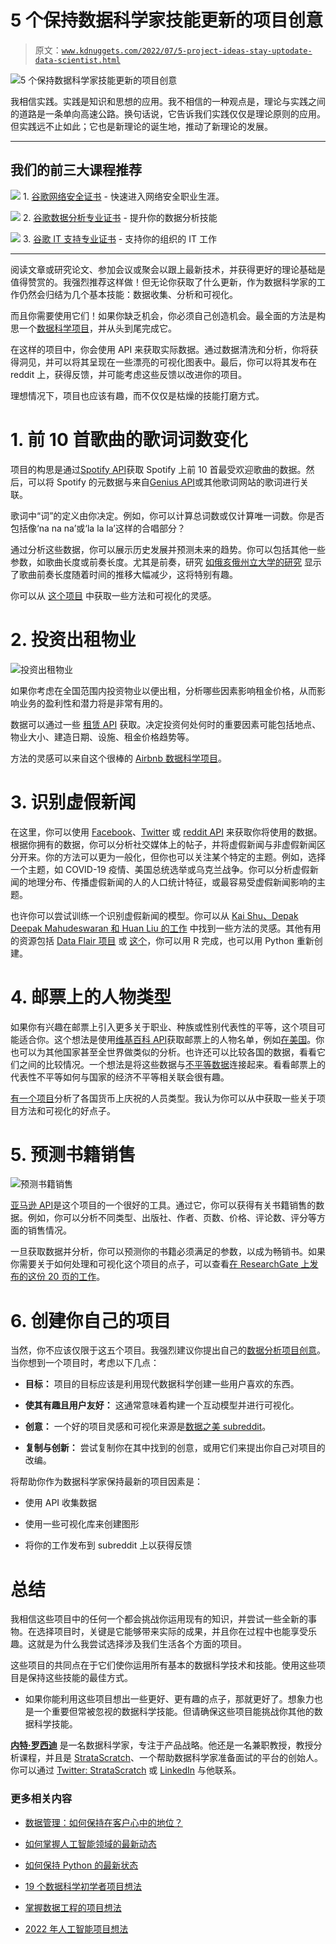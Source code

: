 # 5 个保持数据科学家技能更新的项目创意

> 原文：[`www.kdnuggets.com/2022/07/5-project-ideas-stay-uptodate-data-scientist.html`](https://www.kdnuggets.com/2022/07/5-project-ideas-stay-uptodate-data-scientist.html)

![5 个保持数据科学家技能更新的项目创意](img/7fb89a1bef3b7fff3be874a1a53b24e7.png)

我相信实践。实践是知识和思想的应用。我不相信的一种观点是，理论与实践之间的道路是一条单向高速公路。换句话说，它告诉我们实践仅仅是理论原则的应用。但实践远不止如此；它也是新理论的诞生地，推动了新理论的发展。

* * *

## 我们的前三大课程推荐

![](img/0244c01ba9267c002ef39d4907e0b8fb.png) 1\. [谷歌网络安全证书](https://www.kdnuggets.com/google-cybersecurity) - 快速进入网络安全职业生涯。

![](img/e225c49c3c91745821c8c0368bf04711.png) 2\. [谷歌数据分析专业证书](https://www.kdnuggets.com/google-data-analytics) - 提升你的数据分析技能

![](img/0244c01ba9267c002ef39d4907e0b8fb.png) 3\. [谷歌 IT 支持专业证书](https://www.kdnuggets.com/google-itsupport) - 支持你的组织的 IT 工作

* * *

阅读文章或研究论文、参加会议或聚会以跟上最新技术，并获得更好的理论基础是值得赞赏的。我强烈推荐这样做！但无论你获取了什么更新，作为数据科学家的工作仍然会归结为几个基本技能：数据收集、分析和可视化。

而且你需要使用它们！如果你缺乏机会，你必须自己创造机会。最全面的方法是构思一个[数据科学项目](https://www.stratascratch.com/blog/19-data-science-project-ideas-for-beginners/)，并从头到尾完成它。

在这样的项目中，你会使用 API 来获取实际数据。通过数据清洗和分析，你将获得洞见，并可以将其呈现在一些漂亮的可视化图表中。最后，你可以将其发布在 reddit 上，获得反馈，并可能考虑这些反馈以改进你的项目。

理想情况下，项目也应该有趣，而不仅仅是枯燥的技能打磨方式。

# 1\. 前 10 首歌曲的歌词词数变化

项目的构思是通过[Spotify API](https://developer.spotify.com/documentation/web-api/)获取 Spotify 上前 10 首最受欢迎歌曲的数据。然后，可以将 Spotify 的元数据与来自[Genius API](https://docs.genius.com/#/getting-started-h1)或其他歌词网站的歌词进行关联。

歌词中“词”的定义由你决定。例如，你可以计算总词数或仅计算唯一词数。你是否包括像‘na na na’或‘la la la’这样的合唱部分？

通过分析这些数据，你可以展示历史发展并预测未来的趋势。你可以包括其他一些参数，如歌曲长度或前奏长度。尤其是前奏，研究 [如俄亥俄州立大学的研究](https://www.rewire.org/streaming-changed-music-written/) 显示了歌曲前奏长度随着时间的推移大幅减少，这将特别有趣。

你可以从 [这个项目](https://www.reddit.com/r/dataisbeautiful/comments/vs2djz/oc_increasing_word_counts_in_pop_songs_19462021/) 中获取一些方法和可视化的灵感。

# 2\. 投资出租物业

![投资出租物业](img/755954edef96f7990160535bf9b3b0f1.png)

如果你考虑在全国范围内投资物业以便出租，分析哪些因素影响租金价格，从而影响业务的盈利性和潜力将是非常有用的。

数据可以通过一些 [租赁 API](https://rapidapi.com/collection/rents-rentals) 获取。决定投资何处何时的重要因素可能包括地点、物业大小、建造日期、设施、租金价格趋势等。

方法的灵感可以来自这个很棒的 [Airbnb 数据科学项目](https://mohamedirfansh.github.io/Airbnb-Data-Science-Project/)。

# 3\. 识别虚假新闻

在这里，你可以使用 [Facebook](https://developers.facebook.com/docs/)、[Twitter](https://developer.twitter.com/en/docs) 或 [reddit API](https://www.reddit.com/dev/api/) 来获取你将使用的数据。根据你拥有的数据，你可以分析社交媒体上的帖子，并将虚假新闻与非虚假新闻区分开来。你的方法可以更为一般化，但你也可以关注某个特定的主题。例如，选择一个主题，如 COVID-19 疫情、美国总统选举或乌克兰战争。你可以分析虚假新闻的地理分布、传播虚假新闻的人的人口统计特征，或最容易受虚假新闻影响的主题。

也许你可以尝试训练一个识别虚假新闻的模型。你可以从 [Kai Shu、Depak Deepak Mahudeswaran 和 Huan Liu 的工作](https://www.researchgate.net/publication/328271325_FakeNewsTracker_a_tool_for_fake_news_collection_detection_and_visualization) 中找到一些方法的灵感。其他有用的资源包括 [Data Flair 项目](https://data-flair.training/blogs/advanced-python-project-detecting-fake-news/) 或 [这个](https://github.com/chirras/Detection-of-Fake-News-Posts-on-Facebook)，你可以用 R 完成，也可以用 Python 重新创建。

# 4\. 邮票上的人物类型

如果你有兴趣在邮票上引入更多关于职业、种族或性别代表性的平等，这个项目可能适合你。这个想法是使用[维基百科 API](https://www.mediawiki.org/wiki/API:Main_page)获取邮票上的人物名单，例如[在美国](https://en.wikipedia.org/wiki/List_of_people_on_the_postage_stamps_of_the_United_States)。你也可以为其他国家甚至全世界做类似的分析。也许还可以比较各国的数据，看看它们之间的比较情况。一个想法是将这些数据与[不平等数据](https://wid.world/data/)连接起来。看看邮票上的代表性不平等如何与国家的经济不平等相关联会很有趣。

[有一个项目](https://www.netcredit.com/blog/country-celebrate-currency/)分析了各国货币上庆祝的人员类型。我认为你可以从中获取一些关于项目方法和可视化的好点子。

# 5\. 预测书籍销售

![预测书籍销售](img/9cef0528b65a3d5612a6ae52c46dfe94.png)

[亚马逊 API](https://aws.amazon.com/api-gateway/)是这个项目的一个很好的工具。通过它，你可以获得有关书籍销售的数据。例如，你可以分析不同类型、出版社、作者、页数、价格、评论数、评分等方面的销售情况。

一旦获取数据并分析，你可以预测你的书籍必须满足的参数，以成为畅销书。如果你需要关于如何处理和可视化这个项目的点子，可以查看[在 ResearchGate 上发布的这份 20 页的工作](https://www.researchgate.net/publication/336619238_Success_in_books_predicting_book_sales_before_publication)。

# 6\. 创建你自己的项目

当然，你不应该仅限于这五个项目。我强烈建议你提出自己的[数据分析项目创意](https://www.stratascratch.com/blog/data-analytics-project-ideas-that-will-get-you-the-job/)。当你想到一个项目时，考虑以下几点：

+   **目标：** 项目的目标应该是利用现代数据科学创建一些用户喜欢的东西。

+   **使其有趣且用户友好：** 这通常意味着构建一个互动模型并进行可视化。

+   **创意：** 一个好的项目灵感和可视化来源是[数据之美 subreddit](http://reddit.com/r/dataisbeautiful)。

+   **复制与创新：** 尝试复制你在其中找到的创意，或用它们来提出你自己对项目的改编。

将帮助你作为数据科学家保持最新的项目因素是：

+   使用 API 收集数据

+   使用一些可视化库来创建图形

+   将你的工作发布到 subreddit 上以获得反馈

# 总结

我相信这些项目中的任何一个都会挑战你运用现有的知识，并尝试一些全新的事物。在选择项目时，关键是它能够带来实际的成果，并且你在过程中也能享受乐趣。这就是为什么我尝试选择涉及我们生活各个方面的项目。

这些项目的共同点在于它们使你运用所有基本的数据科学技术和技能。使用这些项目是保持这些技能的最佳方式。

-   如果你能利用这些项目想出一些更好、更有趣的点子，那就更好了。想象力也是一个重要但常被忽视的数据科学技能。但请确保这些项目能挑战你其他的数据科学技能。

**[内特·罗西迪](https://www.stratascratch.com)** 是一名数据科学家，专注于产品战略。他还是一名兼职教授，教授分析课程，并且是 [StrataScratch](https://www.stratascratch.com/)、一个帮助数据科学家准备面试的平台的创始人。你可以通过 [Twitter: StrataScratch](https://twitter.com/StrataScratch) 或 [LinkedIn](https://www.linkedin.com/in/nathanrosidi/) 与他联系。

### 更多相关内容

+   [数据管理：如何保持在客户心中的地位？](https://www.kdnuggets.com/2022/04/data-management-stay-top-customer-mind.html)

+   [如何掌握人工智能领域的最新动态](https://www.kdnuggets.com/2022/03/stay-top-going-ai-world.html)

+   [如何保持 Python 的最新状态](https://www.kdnuggets.com/2022/06/stay-current-python.html)

+   [19 个数据科学初学者项目想法](https://www.kdnuggets.com/2021/11/19-data-science-project-ideas-beginners.html)

+   [掌握数据工程的项目想法](https://www.kdnuggets.com/project-ideas-to-master-data-engineering)

+   [2022 年人工智能项目想法](https://www.kdnuggets.com/2022/01/artificial-intelligence-project-ideas-2022.html)

